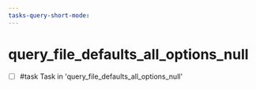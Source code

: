 ```yaml
---
tasks-query-short-mode:
---
```


# query_file_defaults_all_options_null

- [ ] #task Task in 'query_file_defaults_all_options_null'
